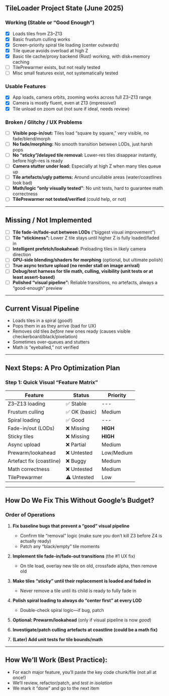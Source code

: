 ## **TileLoader Project State (June 2025)**

### **Working (Stable or “Good Enough”)**

* [x] Loads tiles from Z3–Z13
* [x] Basic frustum culling works
* [x] Screen-priority spiral tile loading (center outwards)
* [x] Tile queue avoids overload at high Z
* [x] Basic tile cache/proxy backend (Rust) working, with disk+memory caching
* [ ] TilePrewarmer exists, but not really tested
* [ ] Misc small features exist, not systematically tested

### **Usable Features**

* [x] App loads, camera orbits, zooming works across full Z3–Z13 range
* [x] Camera is mostly fluent, even at Z13 (impressive!)
* [x] Tile unload on zoom out (not sure if ideal, needs review)

### **Broken / Glitchy / UX Problems**

* [ ] **Visible pop-in/out:** Tiles load “square by square,” very visible, no fade/blend/morph
* [ ] **No fade/morphing:** No smooth transition between LODs, just harsh pops
* [ ] **No “sticky”/delayed tile removal:** Lower-res tiles disappear instantly, before high-res is ready
* [ ] **Camera stutter under load:** Especially at high Z when many tiles queue up
* [ ] **Tile artefacts/ugly patterns:** Around uncullable areas (water/coastlines look bad)
* [ ] **Math/logic “only visually tested”**: No unit tests, hard to guarantee math correctness
* [ ] **TilePrewarmer not tested/verified** (could help, or not)

---

## **Missing / Not Implemented**

* [ ] **Tile fade-in/fade-out between LODs** (“biggest visual improvement”)
* [ ] **Tile “stickiness”:** Lower Z tile stays until higher Z is fully loaded/faded in
* [ ] **Intelligent prefetch/lookahead:** Preloading tiles in likely camera direction
* [ ] **GPU-side blending/shaders for morphing** (optional, but ultimate polish)
* [ ] **True async texture upload (no render stall on image arrival)**
* [ ] **Debug/test harness for tile math, culling, visibility (unit tests or at least assert-based)**
* [ ] **Polished “visual pipeline”:** Reliable transitions, no artefacts, always a “good-enough” preview

---

## **Current Visual Pipeline**

* Loads tiles in a spiral (good!)
* Pops them in as they arrive (bad for UX)
* Removes old tiles *before* new ones ready (causes visible checkerboard/black/pixelation)
* Sometimes over-queues and stutters
* Math is “eyeballed,” not verified

---

## **Next Steps: A Pro Optimization Plan**

### **Step 1: Quick Visual “Feature Matrix”**

| Feature                  | Status       | Priority   |
| ------------------------ | ------------ | ---------- |
| Z3–Z13 loading           | ✅ Stable     | ---        |
| Frustum culling          | ✅ OK (basic) | Medium     |
| Spiral loading           | ✅ Good       | ---        |
| Fade-in/out (LODs)       | ❌ Missing    | **HIGH**   |
| Sticky tiles             | ❌ Missing    | **HIGH**   |
| Async upload             | ❌ Partial    | Medium     |
| Prewarm/lookahead        | ❌ Untested   | Low/Medium |
| Artefact fix (coastline) | ❌ Buggy      | Medium     |
| Math correctness         | ❌ Untested   | Medium     |
| TilePrewarmer            | ⚠️ Untested  | Low        |

---

## **How Do We Fix This Without Google’s Budget?**

### **Order of Operations**

1. **Fix baseline bugs that prevent a “good” visual pipeline**

   * Confirm tile “removal” logic (make sure you don’t kill Z3 before Z4 is actually ready)
   * Patch any “black/empty” tile moments
2. **Implement tile fade-in/fade-out transitions** (the #1 UX fix)

   * On tile load, overlay new tile on old, crossfade alpha, then remove old
3. **Make tiles “sticky” until their replacement is loaded and faded in**

   * Never remove a tile until its child is ready to fully fade in
4. **Polish spiral loading to always do “center first” at every LOD**

   * Double-check spiral logic—if bug, patch
5. **Optional: Prewarm/lookahead** (only if visual pipeline is now *good*)
6. **Investigate/patch culling artefacts at coastline (could be a math fix)**
7. **(Later) Add unit tests for tile bounds/math**

---

## **How We’ll Work (Best Practice):**

* For each major feature, you’ll paste the key code chunk/file (not all at once!)
* We’ll review, refactor/patch, and *test in isolation*
* We mark it “done” and go to the next item
